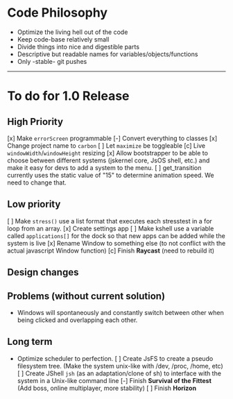 # Code Philosophy
* Optimize the living hell out of the code
* Keep code-base relatively small
* Divide things into nice and digestible parts
* Descriptive but readable names for variables/objects/functions
* Only -stable- git pushes
***
# To do for 1.0 Release

## High Priority
[x] Make `errorScreen` programmable
[-] Convert everything to classes
[x] Change project name to `carbon`
[ ] Let `maximize` be toggleable
[c] Live `windowWidth`/`windowHeight` resizing
[x] Allow bootstrapper to be able to choose between different systems (jskernel core, JsOS shell, etc.) and make it easy for devs to add a system to the menu.
[ ] get_transition currently uses the static value of "15" to determine animation speed. We need to change that.

## Low priority
[ ] Make `stress()` use a list format that executes each stresstest in a for loop from an array.
[x] Create settings app
[ ] Make kshell use a variable called `applications[]` for the dock so that new apps can be added while the system is live
[x] Rename Window to something else (to not conflict with the actual javascript Window function)
[c] Finish **Raycast** (need to rebuild it)

## Design changes

## Problems (without current solution)
- Windows will spontaneously and constantly switch between other when being clicked and overlapping each other.

## Long term
* Optimize scheduler to perfection.
[ ] Create JsFS to create a pseudo filesystem tree. (Make the system unix-like with /dev, /proc, /home, etc)
[ ] Create JShell `jsh` (as an adaptation/clone of sh) to interface with the system in a Unix-like command line
[-] Finish **Survival of the Fittest** (Add boss, online multiplayer, more stability)
[ ] Finish **Horizon**
